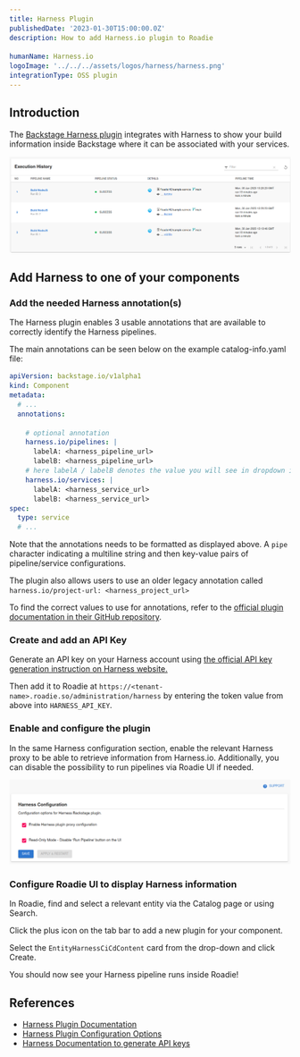```yaml
---
title: Harness Plugin
publishedDate: '2023-01-30T15:00:00.0Z'
description: How to add Harness.io plugin to Roadie

humanName: Harness.io
logoImage: '../../../assets/logos/harness/harness.png'
integrationType: OSS plugin
---
```


## Introduction

The [Backstage Harness plugin](https://github.com/harness/backstage-plugins/tree/main/plugins/harness-ci-cd) integrates with Harness to show your build information inside Backstage where it can be associated with your services.

![harness-exec-history.png](harness-exec-history.png)

## Add Harness to one of your components

### Add the needed Harness annotation(s)

The Harness plugin enables 3 usable annotations that are available to correctly identify the Harness pipelines. 

The main annotations can be seen below on the example catalog-info.yaml file: 

```yaml
apiVersion: backstage.io/v1alpha1
kind: Component
metadata:
  # ...
  annotations:
    
    # optional annotation
    harness.io/pipelines: |
      labelA: <harness_pipeline_url>
      labelB: <harness_pipeline_url>
    # here labelA / labelB denotes the value you will see in dropdown in execution list. 
    harness.io/services: |
      labelA: <harness_service_url>
      labelB: <harness_service_url>
spec:
  type: service
  # ...
```
Note that the annotations needs to be formatted as displayed above. A `pipe` character indicating a multiline string and then key-value pairs of pipeline/service configurations. 


The plugin also allows users to use an older legacy annotation called `harness.io/project-url: <harness_project_url>` 


To find the correct values to use for annotations, refer to the [official plugin documentation in their GitHub repository](https://github.com/harness/backstage-plugins/blob/main/plugins/harness-ci-cd/PluginConfiguation.md).


### Create and add an API Key

Generate an API key on your Harness account using [the official API key generation instruction on Harness website.](https://developer.harness.io/docs/platform/role-based-access-control/add-and-manage-api-keys/)

Then add it to Roadie at `https://<tenant-name>.roadie.so/administration/harness` by entering the token value from above into `HARNESS_API_KEY`.

### Enable and configure the plugin

In the same Harness configuration section, enable the relevant Harness proxy to be able to retrieve information from Harness.io. Additionally, you can disable the possibility to run pipelines via Roadie UI if needed.

![harness-settings](harness-settings.png)

### Configure Roadie UI to display Harness information

In Roadie, find and select a relevant entity via the Catalog page or using Search.

Click the plus icon on the tab bar to add a new plugin for your component.

Select the `EntityHarnessCiCdContent` card from the drop-down and click Create.

You should now see your Harness pipeline runs inside Roadie!


## References

- [Harness Plugin Documentation](https://github.com/harness/backstage-plugins/tree/main/plugins/harness-ci-cd)
- [Harness Plugin Configuration Options](https://github.com/harness/backstage-plugins/blob/main/plugins/harness-ci-cd/PluginConfiguation.md)
- [Harness Documentation to generate API keys](https://developer.harness.io/docs/platform/role-based-access-control/add-and-manage-api-keys/)

